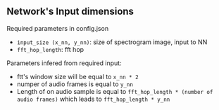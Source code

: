 
## Network's Input dimensions

Required parameters in config.json
* `input_size (x_nn, y_nn)`: size of spectrogram image, input to NN
* `fft_hop_length`: fft hop

Parameters infered from required input:
* ftt's window size will be equal to `x_nn * 2`
* numper of audio frames is equal to `y_nn`
* Length of on audio sample is equal to `fft_hop_length * (number of audio frames)` which leads to `fft_hop_length * y_nn`
